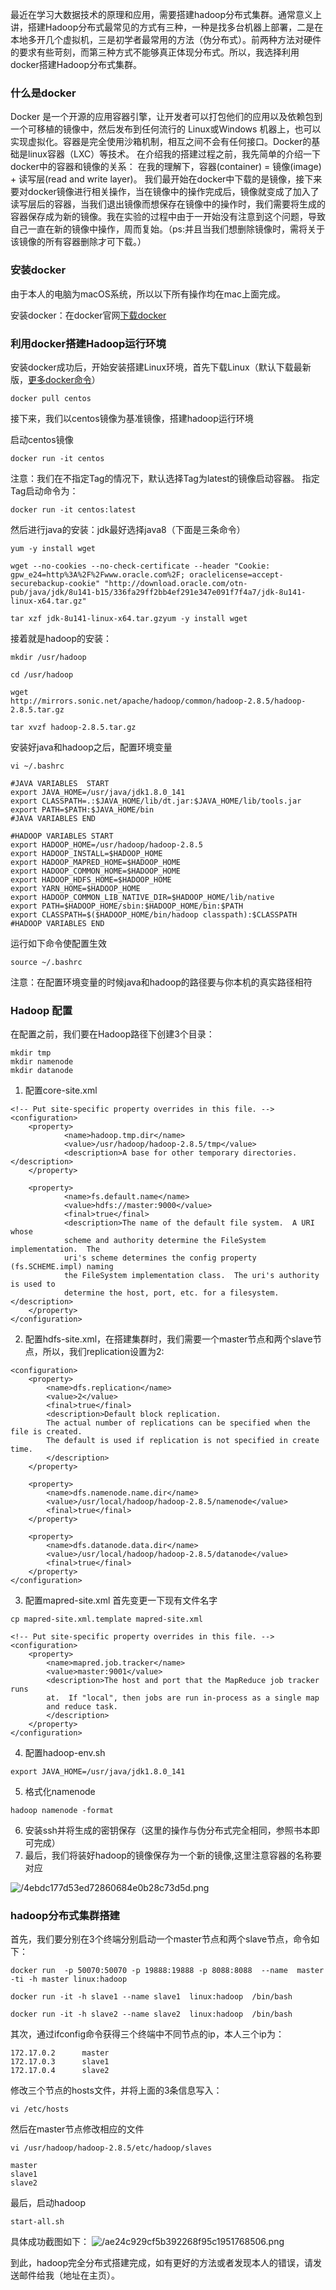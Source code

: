 

最近在学习大数据技术的原理和应用，需要搭建hadoop分布式集群。通常意义上讲，搭建Hadoop分布式最常见的方式有三种，一种是找多台机器上部署，二是在本地多开几个虚拟机，三是初学者最常用的方法（伪分布式）。前两种方法对硬件的要求有些苛刻，而第三种方式不能够真正体现分布式。所以，我选择利用docker搭建Hadoop分布式集群。
### 什么是docker ###
  Docker 是一个开源的应用容器引擎，让开发者可以打包他们的应用以及依赖包到一个可移植的镜像中，然后发布到任何流行的 Linux或Windows 机器上，也可以实现虚拟化。容器是完全使用沙箱机制，相互之间不会有任何接口。Docker的基础是linux容器（LXC）等技术。
  在介绍我的搭建过程之前，我先简单的介绍一下docker中的容器和镜像的关系：
  在我的理解下，容器(container) = 镜像(image) + 读写层(read and write layer)。
  我们最开始在docker中下载的是镜像，接下来要对docker镜像进行相关操作，当在镜像中的操作完成后，镜像就变成了加入了读写层后的容器，当我们退出镜像而想保存在镜像中的操作时，我们需要将生成的容器保存成为新的镜像。我在实验的过程中由于一开始没有注意到这个问题，导致自己一直在新的镜像中操作，周而复始。（ps:并且当我们想删除镜像时，需将关于该镜像的所有容器删除才可下载。）
### 安装docker ###
由于本人的电脑为macOS系统，所以以下所有操作均在mac上面完成。

安装docker：在docker官网[下载docker](https://www.docker.com/products/docker-desktop)

### 利用docker搭建Hadoop运行环境 ###
安装docker成功后，开始安装搭建Linux环境，首先下载Linux（默认下载最新版，[更多docker命令](https://www.runoob.com/docker/docker-commit-command.html)）
```
docker pull centos
```

接下来，我们以centos镜像为基准镜像，搭建hadoop运行环境

启动centos镜像
```
docker run -it centos
```
注意：我们在不指定Tag的情况下，默认选择Tag为latest的镜像启动容器。 指定Tag启动命令为：
```
docker run -it centos:latest
```

然后进行java的安装：jdk最好选择java8（下面是三条命令）
```
yum -y install wget 
```
```
wget --no-cookies --no-check-certificate --header "Cookie: gpw_e24=http%3A%2F%2Fwww.oracle.com%2F; oraclelicense=accept-securebackup-cookie" "http://download.oracle.com/otn-pub/java/jdk/8u141-b15/336fa29ff2bb4ef291e347e091f7f4a7/jdk-8u141-linux-x64.tar.gz"
```
```
tar xzf jdk-8u141-linux-x64.tar.gzyum -y install wget 
```
接着就是hadoop的安装：
```
mkdir /usr/hadoop
```
```
cd /usr/hadoop
```
```
wget 
http://mirrors.sonic.net/apache/hadoop/common/hadoop-2.8.5/hadoop-2.8.5.tar.gz
```
```
tar xvzf hadoop-2.8.5.tar.gz
```

安装好java和hadoop之后，配置环境变量
```
vi ~/.bashrc
```
```
#JAVA VARIABLES  START
export JAVA_HOME=/usr/java/jdk1.8.0_141
export CLASSPATH=.:$JAVA_HOME/lib/dt.jar:$JAVA_HOME/lib/tools.jar
export PATH=$PATH:$JAVA_HOME/bin
#JAVA VARIABLES END
 
#HADOOP VARIABLES START
export HADOOP_HOME=/usr/hadoop/hadoop-2.8.5
export HADOOP_INSTALL=$HADOOP_HOME
export HADOOP_MAPRED_HOME=$HADOOP_HOME
export HADOOP_COMMON_HOME=$HADOOP_HOME
export HADOOP_HDFS_HOME=$HADOOP_HOME
export YARN_HOME=$HADOOP_HOME
export HADOOP_COMMON_LIB_NATIVE_DIR=$HADOOP_HOME/lib/native
export PATH=$HADOOP_HOME/sbin:$HADOOP_HOME/bin:$PATH
export CLASSPATH=$($HADOOP_HOME/bin/hadoop classpath):$CLASSPATH
#HADOOP VARIABLES END 
```
运行如下命令使配置生效
```
source ~/.bashrc
```
注意：在配置环境变量的时候java和hadoop的路径要与你本机的真实路径相符

### Hadoop 配置 ###
在配置之前，我们要在Hadoop路径下创建3个目录：
```
mkdir tmp
mkdir namenode
mkdir datanode
```

1. 配置core-site.xml

```
<!-- Put site-specific property overrides in this file. -->
<configuration>
    <property>
            <name>hadoop.tmp.dir</name>
            <value>/usr/hadoop/hadoop-2.8.5/tmp</value>
            <description>A base for other temporary directories.</description>
    </property>
 
    <property>
            <name>fs.default.name</name>
            <value>hdfs://master:9000</value>
            <final>true</final>
            <description>The name of the default file system.  A URI whose
            scheme and authority determine the FileSystem implementation.  The
            uri's scheme determines the config property (fs.SCHEME.impl) naming
            the FileSystem implementation class.  The uri's authority is used to
            determine the host, port, etc. for a filesystem.</description>
    </property>
</configuration> 
```
2. 配置hdfs-site.xml，在搭建集群时，我们需要一个master节点和两个slave节点，所以，我们replication设置为2:


```
<configuration>
    <property>
        <name>dfs.replication</name>
        <value>2</value>
        <final>true</final>
        <description>Default block replication.
        The actual number of replications can be specified when the file is created.
        The default is used if replication is not specified in create time.
        </description>
    </property>
 
    <property>
        <name>dfs.namenode.name.dir</name>
        <value>/usr/local/hadoop/hadoop-2.8.5/namenode</value>
        <final>true</final>
    </property>
 
    <property>
        <name>dfs.datanode.data.dir</name>
        <value>/usr/local/hadoop/hadoop-2.8.5/datanode</value>
        <final>true</final>
    </property>
</configuration>
```
3. 配置mapred-site.xml
首先变更一下现有文件名字

```
cp mapred-site.xml.template mapred-site.xml
```
```
<!-- Put site-specific property overrides in this file. -->
<configuration>
    <property>
        <name>mapred.job.tracker</name>
        <value>master:9001</value>
        <description>The host and port that the MapReduce job tracker runs
        at.  If "local", then jobs are run in-process as a single map
        and reduce task.
        </description>
    </property>
</configuration>
```
4. 配置hadoop-env.sh
```
export JAVA_HOME=/usr/java/jdk1.8.0_141
```
5. 格式化namenode
```
hadoop namenode -format
```
6. 安装ssh并将生成的密钥保存（这里的操作与伪分布式完全相同，参照书本即可完成）
7. 最后，我们将装好hadoop的镜像保存为一个新的镜像,这里注意容器的名称要对应

![/4ebdc177d53ed72860684e0b28c73d5d.png](evernotecid://354512B1-D7B3-4E38-9946-D801F0C717A1/appyinxiangcom/26345172/ENResource/p3)
### hadoop分布式集群搭建 ###
首先，我们要分别在3个终端分别启动一个master节点和两个slave节点，命令如下：
```
docker run  -p 50070:50070 -p 19888:19888 -p 8088:8088  --name  master  -ti -h master linux:hadoop
```
```
docker run -it -h slave1 --name slave1  linux:hadoop  /bin/bash
```
```
docker run -it -h slave2 --name slave2  linux:hadoop  /bin/bash
```
其次，通过ifconfig命令获得三个终端中不同节点的ip，本人三个ip为：
```
172.17.0.2      master
172.17.0.3      slave1
172.17.0.4      slave2
```
修改三个节点的hosts文件，并将上面的3条信息写入：
```
vi /etc/hosts
```
然后在master节点修改相应的文件
```
vi /usr/hadoop/hadoop-2.8.5/etc/hadoop/slaves
```
```
master
slave1
slave2
```
最后，启动hadoop
```
start-all.sh
```
具体成功截图如下：
![/ae24c929cf5b392268f95c1951768506.png](evernotecid://354512B1-D7B3-4E38-9946-D801F0C717A1/appyinxiangcom/26345172/ENResource/p4)


到此，hadoop完全分布式搭建完成，如有更好的方法或者发现本人的错误，请发送邮件给我（地址在主页）。


  
